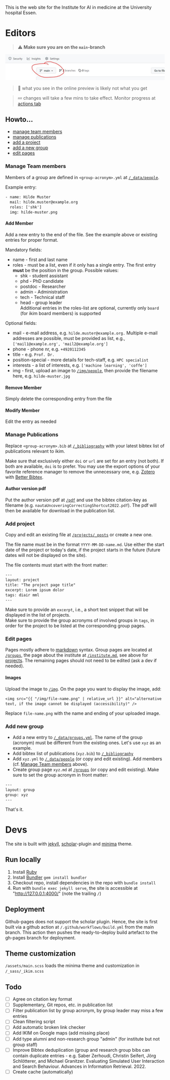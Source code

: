 This is the web site for the Institute for AI in medicine at the University hospital Essen.
# Editors
> :warning: **Make sure you are on the `main`-branch**

![warning-img](img/main-branch.JPG)
> :information_desk_person: what you see in the online preview is likely not what you get

> :zzz: changes will take a few mins to take effect. Monitor progress at [actions tab](https://github.com/IKIM-Essen/ikim-website/actions)

## Howto...
- [manage team members](#member)
- [manage publications](#publications)
- [add a project](#project)
- [add a new group](#new)
- [edit pages](#edit)



<h3 id="member">Manage Team members</h3>

Members of a group are defined in `<group-acronym>.yml` at [`/_data/people`](/_data/people).

Example entry:
```
- name: Hilde Muster
  mail: hilde.muster@example.org
  roles: ['shk']
  img: hilde-muster.png
```
#### Add Member
Add a new entry to the end of the file. See the example above or existing entries for proper format.  

Mandatory fields:
- name - first and last name
- roles - must be a list, even if it only has a single entry. The first entry **must** be the position in the group. Possible values:
  * shk - student assistant
  * phd - PhD candidate
  * postdoc - Researcher
  * admin - Administration
  * tech - Technical staff
  * head - group leader  
  Additional entries in the roles-list are optional, currently only `board` (for ikim board members) is supported

Optional fields:
- mail - e-mail address, e.g. `hilde.muster@example.org.` Multiple e-mail addresses are possible, must be provided as list, e.g., `['mail1@example.org', 'mail2@example.org']`
- phone - phone nr, e.g. `+4920112345`
- title - e.g. `Prof. Dr.`
- position-special - more details for tech-staff, e.g. `HPC specialist`
- interests - a list of interests, e.g. `['machine learning', 'coffe']`
- img - first, upload an image to [`/img/people`](/img/people), then provide the filename here, e.g. `hilde-muster.jpg`
#### Remove Member
Simply delete the corresponding entry from the file
#### Modify Member
Edit the entry as needed



<h3 id="publications">Manage Publications</h3>

Replace `<group-acronym>.bib` at [`/_bibliography`](/_bibliography) with your latest bibtex list of publications relevant to ikim.

Make sure that exclusively either `doi` or `url` are set for an entry (not both). If both are available, `doi` is to prefer. You may use the export options of your favorite reference manager to remove the unnecessary one, e.g. [Zotero](https://www.zotero.org) with [Better Bibtex](https://retorque.re/zotero-better-bibtex/).

#### Author version pdf
Put the author version pdf at [`/pdf`](/pdf) and use the bibtex citation-key as filename (e.g. `nautaUncoveringCorrectingShortcut2022.pdf`). The pdf will then be available for download in the publication list.



<h3 id="project">Add project</h3>

Copy and edit an existing file at [`/projects/_posts`](/projects/_posts) or create a new one. 

The file name must be in the format `YYYY-MM-DD-name.md`. Use either the start date of the project or today's date, if the project starts in the future (future dates will not be displayed on the site). 

The file contents must start with the front matter:  

```
---
layout: project
title: "The project page title"
excerpt: Lorem ipsum dolor
tags: diair mml
---
```
Make sure to provide an `excerpt`, i.e., a short text snippet that will be displayed in the list of projects.  
Make sure to provide the group acronyms of involved groups in `tags`, in order for the project to be listed at the corresponding group pages.



<h3 id="edit">Edit pages</h3>

Pages mostly adhere to [markdown](https://github.com/adam-p/markdown-here/wiki/Markdown-Cheatsheet) syntax.
Group pages are located at [`/groups`](/groups), the page about the institute at [`/institute.md`](/institute.md), see above for [projects](#project). The remaining pages should not need to be edited (ask a dev if needed).

#### Images
Upload the image to [`/img`](/img). On the page you want to display the image, add:
```
<img src="{{ "/img/file-name.png" | relative_url }}" alt="alternative text, if the image cannot be displayed (accessibility)" />
```
Replace `file-name.png` with the name and ending of your uploaded image.



<h3 id="new">Add new group</h3>

- Add a new entry to [`/_data/groups.yml`](/_data/groups.yml). The name of the group (acronym) must be different from the existing ones. Let's use `xyz` as an example.
- Add bibtex list of publications (`xyz.bib`) to [`/_bibliography`](/_bibliography)
- Add `xyz.yml` to [`/_data/people`](/_data/people) (or copy and edit existing). Add members (cf. [Manage Team members](#member) above).
- Create group page `xyz.md` at [`/groups`](/groups) (or copy and edit existing). Make sure to set the group acronym in front matter:
```
---
layout: group
group: xyz
---
```

That's it.

# Devs
The site is built with [jekyll](https://jekyllrb.com), [scholar](https://github.com/inukshuk/jekyll-scholar)-plugin and [minima](https://github.com/jekyll/minima) theme.
## Run locally
1. Install [Ruby](https://www.ruby-lang.org)
2. Install [Bundler](https://bundler.io) `gem install bundler`
3. Checkout repo, install dependencies in the repo with `bundle install`
4. Run with `bundle exec jekyll serve`, the site is accessible at "http://127.0.0.1:4000/" (note the trailing `/`)

## Deployment
Github-pages does not support the scholar plugin. Hence, the site is first built via a github action at `/.github/workflows/build.yml` from the main branch. This action then pushes the ready-to-deploy build artefact to the gh-pages branch for deployment.

## Theme customization
`/assets/main.scss` loads the minima theme and customization in `/_sass/_ikim.scss`

## Todo
- [ ] Agree on citation key format
- [ ] Supplementary, Git repos, etc. in publication list
- [ ] Filter publication list by group acronym, by group leader may miss a few entries
- [ ] Clean filtering script
- [ ] Add automatic broken link checker
- [ ] Add IKIM on Google maps (add missing place)
- [ ] Add type alumni and non-research group "admin" (for institute but not group staff) 
- [ ] Improve Bibtex deduplication (group and research group bibs can contain duplicate entries - e.g. Saber Zerhoudi, Christin Seifert, Jörg Schlötterer, and Michael Granitzer. Evaluating Simulated User Interaction and Search Behaviour. Advances in Information Retrieval. 2022.
- [ ] Create cache (automatically)
